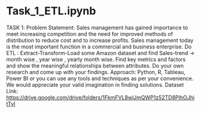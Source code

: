 # Task_1_ETL.ipynb
TASK 1: 
Problem Statement: Sales management has gained importance to meet increasing competition and the need for improved methods of distribution to reduce cost and to increase profits. Sales management today is the most important function in a commercial and business enterprise. Do ETL : Extract-Transform-Load some Amazon dataset and find Sales-trend -> month wise , year wise , yearly month wise. Find key metrics and factors and show the meaningful relationships between attributes. Do your own research and come up with your findings. Approach: Python, R, Tableau, Power BI or you can use any tools and techniques as per your convenience. We would appreciate your valid imagination in finding solutions. 
Dataset Link: https://drive.google.com/drive/folders/1FkmFVL8wlJmQWP1z52TD8PlhOJhitTyI
